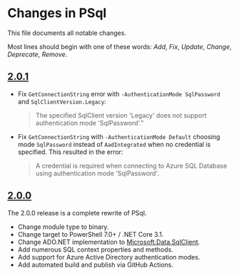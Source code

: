 # Changes in PSql
This file documents all notable changes.

Most lines should begin with one of these words:
*Add*, *Fix*, *Update*, *Change*, *Deprecate*, *Remove*.

<!--
## [Unreleased](https://github.com/sharpjs/PSql/compare/release/2.0.1..HEAD)
Future release.
-->

## [2.0.1](https://github.com/sharpjs/PSql/compare/release/2.0.0..release/2.0.1)
- Fix `GetConnectionString` error with `-AuthenticationMode SqlPassword` and
  `SqlClientVersion.Legacy`:

  > The specified SqlClient version 'Legacy' does not support
  > authentication mode 'SqlPassword'."

- Fix `GetConnectionString` with `-AuthenticationMode Default` choosing mode
  `SqlPassword` instead of `AadIntegrated` when no credential is specified.
  This resulted in the error:

  > A credential is required when connecting to Azure SQL Database using
  > authentication mode 'SqlPassword'.

## [2.0.0](https://github.com/sharpjs/PSql/tree/release/2.0.0)
The 2.0.0 release is a complete rewrite of PSql.
- Change module type to binary.
- Change target to PowerShell 7.0+ / .NET Core 3.1.
- Change ADO.NET implementation to [Microsoft.Data.SqlClient](https://github.com/dotnet/SqlClient).
- Add numerous SQL context properties and methods.
- Add support for Azure Active Directory authentication modes.
- Add automated build and publish via GitHub Actions.


